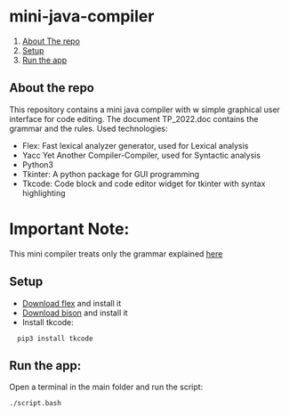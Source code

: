 # mini-java-compiler
 <ol>
    <li>
      <a href="#about-the-repo">About The repo</a>
    </li>
      <li>
      <a href="#setup">Setup</a>
    </li>
      <li>
      <a href="#run-the-app">Run the app</a>
    </li>
  </ol>
  
  ## About the repo
  This repository contains a mini java compiler with w simple graphical user interface for code editing.
  The document TP_2022.doc contains the grammar and the rules.
  Used technologies:
  * Flex: Fast lexical analyzer generator, used for Lexical analysis
  * Yacc Yet Another Compiler-Compiler, used for Syntactic analysis
  * Python3
  * Tkinter: A python package for GUI programming
  * Tkcode: Code block and code editor widget for tkinter with syntax highlighting 
# Important Note:
This mini compiler treats only the grammar explained [here](https://github.com/Hazem-Atya/mini-java-compiler/blob/main/TP_2022.doc)
  ## Setup 
  * [Download flex](http://gnuwin32.sourceforge.net/downlinks/flex.php) and install it
  * [Download bison](http://downloads.sourceforge.net/gnuwin32/bison-2.4.1-setup.exe) and install it
  * Install tkcode:
``` 
  pip3 install tkcode
``` 
 ## Run the app:
Open a terminal in the main folder and run the script:
```
./script.bash
```
